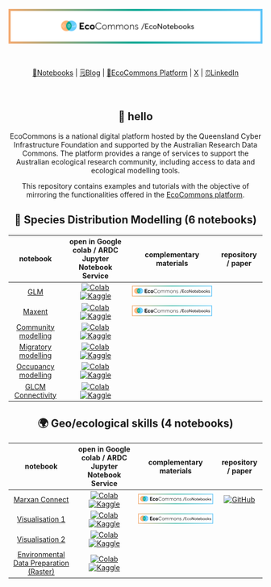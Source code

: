 <div align="center">
  <p>
    <a align="center" href="" target="_blank">
      <img
        width="850"
        src="https://github.com/EcoCommons-Australia-2024-2026/notebooks/raw/main/assets/notebooks_banner_withframe.png" alt="Banner"
      >
    </a>
  </p>
  <br>

[📔Notebooks](https://github.com/EcoCommons-Australia-2024-2026/notebooks)
\|
[🗒️Blog](https://ecocommons-australia-2024-2026.github.io/ec-notebook_site)
\| [🌿EcoCommons Platform](https://www.ecocommons.org.au) \|
[X](https://twitter.com/EcoCommonsAus) \|
[⏰LinkedIn](https://www.linkedin.com/company/ecocommons-australia/posts/?feedView=all)

<br>

## 🐢 hello

EcoCommons is a national digital platform hosted by the Queensland Cyber
Infrastructure Foundation and supported by the Australian Research Data
Commons. The platform provides a range of services to support the
Australian ecological research community, including access to data and
ecological modelling tools.

This repository contains examples and tutorials with the objective of
mirroring the functionalities offered in the [EcoCommons
platform](https://www.ecocommons.org.au/).

<!--- AUTOGENERATED-NOTEBOOKS-TABLE -->
<!---
   WARNING: DO NOT EDIT THIS TABLE MANUALLY. IT IS AUTOMATICALLY GENERATED.
   HEAD OVER TO CONTRIBUTING.MD FOR MORE DETAILS ON HOW TO MAKE CHANGES PROPERLY.
-->
## 🐨 Species Distribution Modelling (6 notebooks)
| **notebook** | **open in Google colab / ARDC Jupyter Notebook Service** | **complementary materials** | **repository / paper** |
|:------------:|:-------------------------------------------------:|:---------------------------:|:----------------------:|
| [GLM](https://github.com/EcoCommons-Australia-2024-2026/notebooks/blob/main/notebooks/EC_GLM.ipynb) | [![Colab](https://colab.research.google.com/assets/colab-badge.svg)](https://colab.research.google.com/github/EcoCommons-Australia-2024-2026/notebooks/blob/main/notebooks/EC_GLM.ipynb) [![Kaggle](https://kaggle.com/static/images/open-in-kaggle.svg)](https://kaggle.com/kernels/welcome?src=https://github.com/EcoCommons-Australia-2024-2026/notebooks/blob/main/notebooks/EC_GLM.ipynb)  | [![EcoNotebooks Blog](https://github.com/EcoCommons-Australia-2024-2026/notebooks/raw/main/assets/notebook_icon.png)](https://ecocommons-australia-2024-2026.github.io/ec-notebook_site/glm.qmd)  |  |
| [Maxent](https://github.com/EcoCommons-Australia-2024-2026/notebooks/blob/main/notebooks/) | [![Colab](https://colab.research.google.com/assets/colab-badge.svg)](https://colab.research.google.com/github/EcoCommons-Australia-2024-2026/notebooks/blob/main/notebooks/) [![Kaggle](https://kaggle.com/static/images/open-in-kaggle.svg)](https://kaggle.com/kernels/welcome?src=https://github.com/EcoCommons-Australia-2024-2026/notebooks/blob/main/notebooks/)  | [![EcoNotebooks Blog](https://github.com/EcoCommons-Australia-2024-2026/notebooks/raw/main/assets/notebook_icon.png)](https://ecocommons-australia-2024-2026.github.io/ec-notebook_site/maxent.qmd)  |  |
| [Community modelling](https://github.com/EcoCommons-Australia-2024-2026/notebooks/blob/main/notebooks/) | [![Colab](https://colab.research.google.com/assets/colab-badge.svg)](https://colab.research.google.com/github/EcoCommons-Australia-2024-2026/notebooks/blob/main/notebooks/) [![Kaggle](https://kaggle.com/static/images/open-in-kaggle.svg)](https://kaggle.com/kernels/welcome?src=https://github.com/EcoCommons-Australia-2024-2026/notebooks/blob/main/notebooks/)  |   |  |
| [Migratory modelling](https://github.com/EcoCommons-Australia-2024-2026/notebooks/blob/main/notebooks/) | [![Colab](https://colab.research.google.com/assets/colab-badge.svg)](https://colab.research.google.com/github/EcoCommons-Australia-2024-2026/notebooks/blob/main/notebooks/) [![Kaggle](https://kaggle.com/static/images/open-in-kaggle.svg)](https://kaggle.com/kernels/welcome?src=https://github.com/EcoCommons-Australia-2024-2026/notebooks/blob/main/notebooks/)  |   |  |
| [Occupancy modelling](https://github.com/EcoCommons-Australia-2024-2026/notebooks/blob/main/notebooks/) | [![Colab](https://colab.research.google.com/assets/colab-badge.svg)](https://colab.research.google.com/github/EcoCommons-Australia-2024-2026/notebooks/blob/main/notebooks/) [![Kaggle](https://kaggle.com/static/images/open-in-kaggle.svg)](https://kaggle.com/kernels/welcome?src=https://github.com/EcoCommons-Australia-2024-2026/notebooks/blob/main/notebooks/)  |   |  |
| [GLCM Connectivity](https://github.com/EcoCommons-Australia-2024-2026/notebooks/blob/main/notebooks/) | [![Colab](https://colab.research.google.com/assets/colab-badge.svg)](https://colab.research.google.com/github/EcoCommons-Australia-2024-2026/notebooks/blob/main/notebooks/) [![Kaggle](https://kaggle.com/static/images/open-in-kaggle.svg)](https://kaggle.com/kernels/welcome?src=https://github.com/EcoCommons-Australia-2024-2026/notebooks/blob/main/notebooks/)  |   |  |
## 🌍 Geo/ecological skills (4 notebooks)
| **notebook** | **open in Google colab / ARDC Jupyter Notebook Service** | **complementary materials** | **repository / paper** |
|:------------:|:-------------------------------------------------:|:---------------------------:|:----------------------:|
| [Marxan Connect](https://github.com/EcoCommons-Australia-2024-2026/notebooks/blob/main/notebooks/) | [![Colab](https://colab.research.google.com/assets/colab-badge.svg)](https://colab.research.google.com/github/EcoCommons-Australia-2024-2026/notebooks/blob/main/notebooks/) [![Kaggle](https://kaggle.com/static/images/open-in-kaggle.svg)](https://kaggle.com/kernels/welcome?src=https://github.com/EcoCommons-Australia-2024-2026/notebooks/blob/main/notebooks/)  | [![EcoNotebooks Blog](https://github.com/EcoCommons-Australia-2024-2026/notebooks/raw/main/assets/notebook_icon.png)](https://ecocommons-australia-2024-2026.github.io/ec-notebook_site/sp/ecocommons-marxan-integration-poc.html)  | [![GitHub](https://badges.aleen42.com/src/github.svg)](https://github.com/EcoCommons-Australia-2024-2026/ecocommons-marxan-integration-poc.git) |
| [Visualisation 1](https://github.com/EcoCommons-Australia-2024-2026/notebooks/blob/main/notebooks/) | [![Colab](https://colab.research.google.com/assets/colab-badge.svg)](https://colab.research.google.com/github/EcoCommons-Australia-2024-2026/notebooks/blob/main/notebooks/) [![Kaggle](https://kaggle.com/static/images/open-in-kaggle.svg)](https://kaggle.com/kernels/welcome?src=https://github.com/EcoCommons-Australia-2024-2026/notebooks/blob/main/notebooks/)  | [![EcoNotebooks Blog](https://github.com/EcoCommons-Australia-2024-2026/notebooks/raw/main/assets/notebook_icon.png)](https://ecocommons-australia-2024-2026.github.io/ec-notebook_site/visual1.qmd)  |  |
| [Visualisation 2](https://github.com/EcoCommons-Australia-2024-2026/notebooks/blob/main/notebooks/) | [![Colab](https://colab.research.google.com/assets/colab-badge.svg)](https://colab.research.google.com/github/EcoCommons-Australia-2024-2026/notebooks/blob/main/notebooks/) [![Kaggle](https://kaggle.com/static/images/open-in-kaggle.svg)](https://kaggle.com/kernels/welcome?src=https://github.com/EcoCommons-Australia-2024-2026/notebooks/blob/main/notebooks/)  |   |  |
| [Environmental Data Preparation (Raster)](https://github.com/EcoCommons-Australia-2024-2026/notebooks/blob/main/notebooks/raster_preparation.ipynb) | [![Colab](https://colab.research.google.com/assets/colab-badge.svg)](https://colab.research.google.com/github/EcoCommons-Australia-2024-2026/notebooks/blob/main/notebooks/raster_preparation.ipynb) [![Kaggle](https://kaggle.com/static/images/open-in-kaggle.svg)](https://kaggle.com/kernels/welcome?src=https://github.com/EcoCommons-Australia-2024-2026/notebooks/blob/main/notebooks/raster_preparation.ipynb)  |   |  |
<!--- AUTOGENERATED-NOTEBOOKS-TABLE -->

